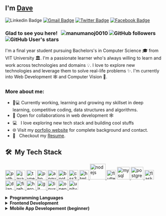 ## I'm [Dave](http://manumanoj.me/)

![Linkedin Badge](https://img.shields.io/badge/LinkedIn-blue?style=flat&logo=linkedin&labelColor=blue&link=https://www.linkedin.com/in/davenlu/) 
[![Gmail Badge](https://img.shields.io/badge/Gmail-red?style=flat-square&logo=Gmail&logoColor=white&link=mailto:manumanoj0010@gmail.com)](mailto:davenlu1989@gmail.com) 
[![Twitter Badge](https://img.shields.io/badge/-Twitter-1ca0f1?style=flat&labelColor=1ca0f1&logo=twitter&logoColor=white&link=https://twitter.com/MSoup10)](https://twitter.com/MSoup10) 
[![Facebook Badge](https://img.shields.io/badge/-Facebook-1877f2?style=flat&logo=facebook&logoColor=white&link=https://facebook.com/daven.lu)](https://www.facebook.com/daven.lu)

### Glad to see you here! &nbsp; <img src="https://komarev.com/ghpvc/?username=manumanoj0010&label=Profile%20views&color=0e75b6&style=flat" alt="manumanoj0010" /> ![GitHub followers](https://img.shields.io/github/followers/manumanoj0010) ![GitHub User's stars](https://img.shields.io/github/stars/manumanoj0010)

I'm a final year student pursuing Bachelors's in Computer Science 🎓 from VIT University 🏛. I'm a passionate learner who's always willing to learn and work across technologies and domains 💡. I love to explore new technologies and leverage them to solve real-life problems ✨. I'm currently into Web Development 🕸️ and Computer Vision 👀.

### More about me:

- 👨💻 Currently working, learning and growing my skillset in deep learning, competitive coding, data structures and algorithms.
- 🤝 Open for collaborations in web development 🕸️
- 💻 &nbsp; I love exploring new tech stack and building cool stuffs
- 🌐 Visit my [porfolio website](https://manumanoj.me) for complete background and contact.
- 📝 &nbsp; Checkout my [Resume](https://manumanoj.me/Resume.pdf).

<h2> 🛠 &nbsp;My Tech Stack</h2>

 <a href="https://www.python.org" target="_blank"> <img src="images/python.png" alt="python" width="30" height="30"/> </a><a href="https://developer.mozilla.org/en-US/docs/Web/JavaScript" target="_blank"> <img src="images/javascript.png" alt="javascript" width="30" height="30"/> </a>   <a href="https://www.typescriptlang.org/" target="_blank"> <img src="images/typescript.png" alt="typescript" width="30" height="30"/> </a> <a href="https://www.php.net" target="_blank"> <img src="images/php.png" alt="php" width="30" height="30"/> </a> <a href="https://angular.io" target="_blank"><img src="images/angular.png" alt="angularjs" width="30" height="30"/> </a> <a href="https://getbootstrap.com" target="_blank"> <img src="images/bootstrap.png" alt="bootstrap" width="30" height="30"/> </a> <a href="https://www.w3schools.com/css/" target="_blank"> <img src="images/css.png" alt="css3" width="30" height="30"/> </a><a href="https://www.w3.org/html/" target="_blank"> <img src="images/html.png" alt="html5" width="30" height="30"/> </a>  <a href="https://nodejs.org" target="_blank"> <img src="images/nodejs.png" alt="nodejs" width="50" height="50"/> </a>  <a href="https://flutter.dev" target="_blank"> <img src="images/flutter.png" alt="flutter" width="30" height="30"/></a>  <a href="https://www.mysql.com/" target="_blank"> <img src="images/mysql.png" alt="mysql" width="40" height="40"/></a><a href="https://www.postgresql.org" target="_blank"> <img src="images/postgresql.png" alt="postgresql" width="40" height="40"/> </a> <a href="https://flask.palletsprojects.com/" target="_blank"> <img src="https://www.vectorlogo.zone/logos/pocoo_flask/pocoo_flask-icon.svg" alt="flask" width="30" height="30"/> </a><a href="https://www.djangoproject.com/" target="_blank"> <img src="images/django.png" alt="django" width="30" height="30"/> </a>  <a href="https://firebase.google.com/" target="_blank"> <img src="images/firebase.png" alt="firebase" width="30" height="30"/> </a> <a href="https://heroku.com" target="_blank"> <img src="images/heroku.png" alt="heroku" width="30" height="30"/> </a> <a href="https://git-scm.com/" target="_blank"> <img src="images/git.png" alt="git" width="30" height="30"/> </a>  <a href="https://www.linux.org/" target="_blank"> <img src="images/kali.png" alt="linux" width="30" height="30"/> </a> <a href="https://opencv.org/" target="_blank"> <img src="https://www.vectorlogo.zone/logos/opencv/opencv-icon.svg" alt="opencv" width="30" height="30"/> </a><a href="https://unity.com/" target="_blank"> <img src="images/unity.png" alt="unity" width="30" height="30"/> </a> 

<details>	
  <summary><b>Programming Languages</b></summary>
 <a href="https://www.python.org" target="_blank"> <img src="images/python.png" alt="python" width="30" height="30"/> </a><a href="https://developer.mozilla.org/en-US/docs/Web/JavaScript" target="_blank"> <img src="images/javascript.png" alt="javascript" width="30" height="30"/> </a>   <a href="https://www.typescriptlang.org/" target="_blank"> <img src="images/typescript.png" alt="typescript" width="30" height="30"/> </a> <a href="https://www.php.net" target="_blank"> <img src="images/php.png" alt="php" width="30" height="30"/> </a> 
</details>

<details>	
  <summary><b>Frontend Development</b></summary>
  <a href="https://angular.io" target="_blank"><img src="images/angular.png" alt="angularjs" width="30" height="30"/> </a> <a href="https://getbootstrap.com" target="_blank"> <img src="images/bootstrap.png" alt="bootstrap" width="30" height="30"/> </a> <a href="https://www.w3schools.com/css/" target="_blank"> <img src="images/css.png" alt="css3" width="30" height="30"/> </a><a href="https://www.w3.org/html/" target="_blank"> <img src="images/html.png" alt="html5" width="30" height="30"/> </a>  
</details>

<details>	
  <summary><b>Mobile App Developement (beginner)</b></summary>
  <a href="https://flutter.dev" target="_blank"> <img src="images/flutter.png" alt="flutter" width="30" height="30"/></a><i></i>
</details>
